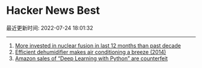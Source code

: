 # Hacker News Best

最近更新时间: 2022-07-24 18:01:32

--- 
1. [More invested in nuclear fusion in last 12 months than past decade](https://www.growthbusiness.co.uk/more-invested-in-nuclear-fusion-in-last-12-months-than-past-decade-2560528/) 
2. [Efficient dehumidifier makes air conditioning a breeze (2014)](https://www.pnnl.gov/news-media/efficient-dehumidifier-makes-air-conditioning-breeze) 
3. [Amazon sales of “Deep Learning with Python” are counterfeit](https://twitter.com/fchollet/status/1550930876183166976) 
